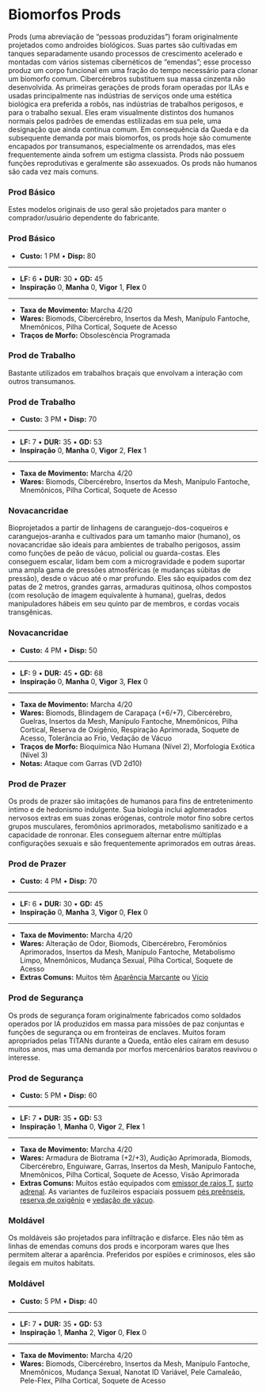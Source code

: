 # Biomorfos Prods

Prods (uma abreviação de “pessoas produzidas”) foram originalmente projetados como androides biológicos. Suas partes são cultivadas em tanques separadamente usando processos de crescimento acelerado e montadas com vários sistemas cibernéticos de “emendas”; esse processo produz um corpo funcional em uma fração do tempo necessário para clonar um biomorfo comum. Cibercérebros substituem sua massa cinzenta não desenvolvida. As primeiras gerações de prods foram operadas por ILAs e usadas principalmente nas indústrias de serviços onde uma estética biológica era preferida a robôs, nas indústrias de trabalhos perigosos, e para o trabalho sexual. Eles eram visualmente distintos dos humanos normais pelos padrões de emendas estilizadas em sua pele, uma designação que ainda continua comum. Em consequência da Queda e da subsequente demanda por mais biomorfos, os prods hoje são comumente encapados por transumanos, especialmente os arrendados, mas eles frequentemente ainda sofrem um estigma classista. Prods não possuem funções reprodutivas e geralmente são assexuados. Os prods não humanos são cada vez mais comuns.

### Prod Básico

Estes modelos originais de uso geral são projetados para manter o comprador/usuário dependente do fabricante.

<!-- CLEANED blockquote class="indent stat-list" -->

### Prod Básico

- **Custo:** 1&nbsp;PM • **Disp:** 80

---

- **LF:** 6 • **DUR:** 30 • **GD:** 45
- **Inspiração** 0, **Manha** 0, **Vigor** 1, **Flex** 0

---

- **Taxa de Movimento:** Marcha 4/20
- **Wares:** Biomods, Cibercérebro, Insertos da Mesh, Manípulo Fantoche, Mnemônicos, Pilha Cortical, Soquete de Acesso
- **Traços de Morfo:** Obsolescência Programada

<!-- CLEANED /blockquote -->

### Prod de Trabalho

Bastante utilizados em trabalhos braçais que envolvam a interação com outros transumanos.

<!-- CLEANED blockquote class="indent stat-list" -->

### Prod de Trabalho

- **Custo:** 3&nbsp;PM • **Disp:** 70

---

- **LF:** 7 • **DUR:** 35 • **GD:** 53
- **Inspiração** 0, **Manha** 0, **Vigor** 2, **Flex** 1

---

- **Taxa de Movimento:** Marcha 4/20
- **Wares:** Biomods, Cibercérebro, Insertos da Mesh, Manípulo Fantoche, Mnemônicos, Pilha Cortical, Soquete de Acesso

<!-- CLEANED /blockquote -->

### Novacancridae

Bioprojetados a partir de linhagens de caranguejo-dos-coqueiros e caranguejos-aranha e cultivados para um tamanho maior (humano), os novacancridae são ideais para ambientes de trabalho perigosos, assim como funções de peão de vácuo, policial ou guarda-costas. Eles conseguem escalar, lidam bem com a microgravidade e podem suportar uma ampla gama de pressões atmosféricas (e mudanças súbitas de pressão), desde o vácuo até o mar profundo. Eles são equipados com dez patas de 2 metros, grandes garras, armaduras quitinosa, olhos compostos (com resolução de imagem equivalente à humana), guelras, dedos manipuladores hábeis em seu quinto par de membros, e cordas vocais transgênicas.

<!-- CLEANED blockquote class="indent stat-list" -->

### Novacancridae

- **Custo:** 4&nbsp;PM • **Disp:** 50

---

- **LF:** 9 • **DUR:** 45 • **GD:** 68
- **Inspiração** 0, **Manha** 0, **Vigor** 3, **Flex** 0

---

- **Taxa de Movimento:** Marcha 4/20
- **Wares:** Biomods, Blindagem de Carapaça (+6/+7), Cibercérebro, Guelras, Insertos da Mesh, Manípulo Fantoche, Mnemônicos, Pilha Cortical, Reserva de Oxigênio, Respiração Aprimorada, Soquete de Acesso, Tolerância ao Frio, Vedação de Vácuo
- **Traços de Morfo:** Bioquímica Não Humana (Nível 2), Morfologia Exótica (Nível 3)
- **Notas:** Ataque com Garras (VD 2d10)

<!-- CLEANED /blockquote -->

### Prod de Prazer

Os prods de prazer são imitações de humanos para fins de entretenimento íntimo e de hedonismo indulgente. Sua biologia inclui aglomerados nervosos extras em suas zonas erógenas, controle motor fino sobre certos grupos musculares, feromônios aprimorados, metabolismo sanitizado e a capacidade de ronronar. Eles conseguem alternar entre múltiplas configurações sexuais e são frequentemente aprimorados em outras áreas.

<!-- CLEANED blockquote class="indent stat-list" -->

### Prod de Prazer

- **Custo:** 4&nbsp;PM • **Disp:** 70

---

- **LF:** 6 • **DUR:** 30 • **GD:** 45
- **Inspiração** 0, **Manha** 3, **Vigor** 0, **Flex** 0

---

- **Taxa de Movimento:** Marcha 4/20
- **Wares:** Alteração de Odor, Biomods, Cibercérebro, Feromônios Aprimorados, Insertos da Mesh, Manípulo Fantoche, Metabolismo Limpo, Mnemônicos, Mudança Sexual, Pilha Cortical, Soquete de Acesso
- **Extras Comuns:** Muitos têm [Aparência Marcante](28-traits.md#striking-looks) ou [Vício](28-traits.md#addiction)

<!-- CLEANED /blockquote -->

### Prod de Segurança

Os prods de segurança foram originalmente fabricados como soldados operados por IA produzidos em massa para missões de paz conjuntas e funções de segurança ou em fronteiras de enclaves. Muitos foram apropriados pelas TITANs durante a Queda, então eles caíram em desuso muitos anos, mas uma demanda por morfos mercenários baratos reavivou o interesse.

<!-- CLEANED blockquote class="indent stat-list" -->

### Prod de Segurança

- **Custo:** 5&nbsp;PM • **Disp:** 60

---

- **LF:** 7 • **DUR:** 35 • **GD:** 53
- **Inspiração** 1, **Manha** 0, **Vigor** 2, **Flex** 1

---

- **Taxa de Movimento:** Marcha 4/20
- **Wares:** Armadura de Biotrama (+2/+3), Audição Aprimorada, Biomods, Cibercérebro, Enguiware, Garras, Insertos da Mesh, Manípulo Fantoche, Mnemônicos, Pilha Cortical, Soquete de Acesso, Visão Aprimorada
- **Extras Comuns:** Muitos estão equipados com [emissor de raios T](../16/06-sensory-augmentations.md), [surto adrenal](../16/10-combat-augmentations.md). As variantes de fuzileiros espaciais possuem [pés preênseis](../16/11-physical-augmentations.md), [reserva de oxigênio](../16/11-physical-augmentations.md) e [vedação de vácuo](../16/11-physical-augmentations.md).

<!-- CLEANED /blockquote -->

### Moldável

Os moldáveis são projetados para infiltração e disfarce. Eles não têm as linhas de emendas comuns dos prods e incorporam wares que lhes permitem alterar a aparência. Preferidos por espiões e criminosos, eles são ilegais em muitos habitats.

<!-- CLEANED blockquote class="indent stat-list" -->

### Moldável

- **Custo:** 5&nbsp;PM • **Disp:** 40

---

- **LF:** 7 • **DUR:** 35 • **GD:** 53
- **Inspiração** 1, **Manha** 2, **Vigor** 0, **Flex** 0

---

- **Taxa de Movimento:** Marcha 4/20
- **Wares:** Biomods, Cibercérebro, Insertos da Mesh, Manípulo Fantoche, Mnemônicos, Mudança Sexual, Nanotat ID Variável, Pele Camaleão, Pele-Flex, Pilha Cortical, Soquete de Acesso

<!-- CLEANED /blockquote -->

